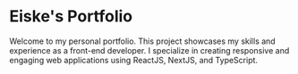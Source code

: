 # Eiske's Portfolio

Welcome to my personal portfolio. This project showcases my skills and experience as a front-end developer. I specialize in creating responsive and engaging web applications using ReactJS, NextJS, and TypeScript.
